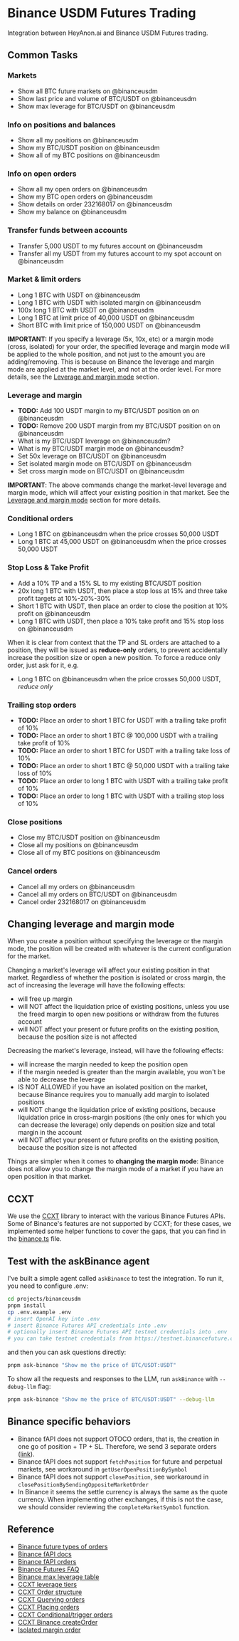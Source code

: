 # Binance USDM Futures Trading

Integration between HeyAnon.ai and Binance USDM Futures trading.

## Common Tasks

### Markets

- Show all BTC future markets on @binanceusdm
- Show last price and volume of BTC/USDT on @binanceusdm
- Show max leverage for BTC/USDT on @binanceusdm

### Info on positions and balances

- Show all my positions on @binanceusdm
- Show my BTC/USDT position on @binanceusdm
- Show all of my BTC positions on @binanceusdm

### Info on open orders

- Show all my open orders on @binanceusdm
- Show my BTC open orders on @binanceusdm
- Show details on order 232168017 on @binanceusdm
- Show my balance on @binanceusdm

### Transfer funds between accounts

- Transfer 5,000 USDT to my futures account on @binanceusdm
- Transfer all my USDT from my futures account to my spot account on @binanceusdm

### Market & limit orders

- Long 1 BTC with USDT on @binanceusdm
- Long 1 BTC with USDT with isolated margin on @binanceusdm
- 100x long 1 BTC with USDT on @binanceusdm
- Long 1 BTC at limit price of 40,000 USDT on @binanceusdm
- Short BTC with limit price of 150,000 USDT on @binanceusdm

**IMPORTANT:** If you specify a leverage (5x, 10x, etc) or a margin mode (cross, isolated) for your order, the specified leverage and margin mode will be applied to the whole position, and not just to the amount you are adding/removing. This is because on Binance the leverage and margin mode are applied at the market level, and not at the order level. For more details, see the [Leverage and margin mode](#changing-leverage-and-margin-mode) section.

### Leverage and margin

- **TODO:** Add 100 USDT margin to my BTC/USDT position on on @binanceusdm
- **TODO:** Remove 200 USDT margin from my BTC/USDT position on on @binanceusdm
- What is my BTC/USDT leverage on @binanceusdm?
- What is my BTC/USDT margin mode on @binanceusdm?
- Set 50x leverage on BTC/USDT on @binanceusdm
- Set isolated margin mode on BTC/USDT on @binanceusdm
- Set cross margin mode on BTC/USDT on @binanceusdm

**IMPORTANT**: The above commands change the market-level leverage and margin mode, which will affect your existing position in that market. See the [Leverage and margin mode](#changing-leverage-and-margin-mode) section for more details.

### Conditional orders

- Long 1 BTC on @binanceusdm when the price crosses 50,000 USDT
- Long 1 BTC at 45,000 USDT on @binanceusdm when the price crosses 50,000 USDT

### Stop Loss & Take Profit

- Add a 10% TP and a 15% SL to my existing BTC/USDT position
- 20x long 1 BTC with USDT, then place a stop loss at 15% and three take profit targets at 10%-20%-30%
- Short 1 BTC with USDT, then place an order to close the position at 10% profit on @binanceusdm
- Long 1 BTC with USDT, then place a 10% take profit and 15% stop loss on @binanceusdm

When it is clear from context that the TP and SL orders are attached to a position, they will be issued as **reduce-only** orders, to prevent accidentally increase the position size or open a new position.  To force a reduce only order, just ask for it, e.g. 

- Long 1 BTC on @binanceusdm when the price crosses 50,000 USDT, *reduce only*

### Trailing stop orders

- **TODO:** Place an order to short 1 BTC for USDT with a trailing take profit of 10%
- **TODO:** Place an order to short 1 BTC @ 100,000 USDT with a trailing take profit of 10%
- **TODO:** Place an order to short 1 BTC for USDT with a trailing take loss of 10%
- **TODO:** Place an order to short 1 BTC @ 50,000 USDT with a trailing take loss of 10%
- **TODO:** Place an order to long 1 BTC with USDT with a trailing take profit of 10%
- **TODO:** Place an order to long 1 BTC with USDT with a trailing stop loss of 10%

### Close positions

- Close my BTC/USDT position on @binanceusdm
- Close all my positions on @binanceusdm
- Close all of my BTC positions on @binanceusdm

### Cancel orders

- Cancel all my orders on @binanceusdm
- Cancel all my orders on BTC/USDT on @binanceusdm
- Cancel order 232168017 on @binanceusdm

## Changing leverage and margin mode

When you create a position without specifying the leverage or the margin mode, the position will be created with whatever is the current configuration for the market.

Changing a market's leverage will affect your existing position in that market. Regardless of whether the position is isolated or cross margin, the act of increasing the leverage will have the following effects:

- will free up margin
- will NOT affect the liquidation price of existing positions, unless you use the freed margin to open new positions or withdraw from the futures account
- will NOT affect your present or future profits on the existing position, because the position size is not affected

Decreasing the market's leverage, instead, will have the following effects:

- will increase the margin needed to keep the position open
- if the margin needed is greater than the margin available, you won't be able to decrease the leverage
- IS NOT ALLOWED if you have an isolated position on the market, because Binance requires you to manually add margin to isolated positions
- will NOT change the liquidation price of existing positions, because liquidation price in cross-margin positions (the only ones for which you can decrease the leverage) only depends on position size and total margin in the account
- will NOT affect your present or future profits on the existing position, because the position size is not affected

Things are simpler when it comes to **changing the margin mode**: Binance does not allow you to change the margin mode of a market if you have an open position in that market.

## CCXT

We use the [CCXT](https://github.com/ccxt/ccxt/) library to interact with the various Binance Futures APIs. Some of Binance's features are not supported by CCXT; for these cases, we implemented some helper functions to cover the gaps, that you can find in the [binance.ts](./src/helpers/binance.ts) file.

## Test with the askBinance agent

I've built a simple agent called `askBinance` to test the integration. To run it, you need to configure .env:

```bash
cd projects/binanceusdm
pnpm install
cp .env.example .env
# insert OpenAI key into .env
# insert Binance Futures API credentials into .env
# optionally insert Binance Futures API testnet credentials into .env
# you can take testnet credentials from https://testnet.binancefuture.com
```

and then you can ask questions directly:

```bash
pnpm ask-binance "Show me the price of BTC/USDT:USDT"
```

To show all the requests and responses to the LLM, run `askBinance` with `--debug-llm` flag:

```bash
pnpm ask-binance "Show me the price of BTC/USDT:USDT" --debug-llm
```

## Binance specific behaviors

- Binance fAPI does not support OTOCO orders, that is, the creation in one go of position + TP + SL. Therefore, we send 3 separate orders ([link](https://dev.binance.vision/t/how-to-implement-otoco-tp-sl-orders-using-api/1622/14)).
- Binance fAPI does not support `fetchPosition` for future and perpetual markets, see workaround in `getUserOpenPositionBySymbol`
- Binance fAPI does not support `closePosition`, see workaround in `closePositionBySendingOppositeMarketOrder`
- In Binance it seems the settle currency is always the same as the quote currency. When implementing other exchanges, if this is not the case, we should consider reviewing the `completeMarketSymbol` function.

## Reference

- [Binance future types of orders](https://www.binance.com/en/support/faq/detail/360033779452)
- [Binance fAPI docs](https://developers.binance.com/docs/derivatives/usds-margined-futures/general-info)
- [Binance fAPI orders](https://developers.binance.com/docs/derivatives/usds-margined-futures/trade/rest-api)
- [Binance Futures FAQ](https://www.binance.com/en/blog/futures/10-most-frequently-asked-questions-about-binance-futures-421499824684903916)
- [Binance max leverage table](https://www.binance.com/en/futures/trading-rules/perpetual/leverage-margin)
- [CCXT leverage tiers](https://docs.ccxt.com/#/README?id=leverage-tiers)
- [CCXT Order structure](https://docs.ccxt.com/#/?id=order-structure)
- [CCXT Querying orders](https://docs.ccxt.com/#/README?id=querying-orders)
- [CCXT Placing orders](https://docs.ccxt.com/#/README?id=placing-orders)
- [CCXT Conditional/trigger orders](https://docs.ccxt.com/#/README?id=conditional-orders)
- [CCXT Binance createOrder](https://docs.ccxt.com/#/exchanges/binance?id=createorder)
- [Isolated margin order](https://discord.com/channels/690203284119617602/690203284727660739/1119234330775007262)
